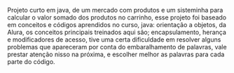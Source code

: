 Projeto curto em java, de um mercado com produtos e um sisteminha para calcular o valor somado dos produtos no carrinho, esse projeto foi baseado em conceitos e códigos aprendidos no curso, 
java: orientação a objetos, da Alura, os conceitos principais treinados aqui são; encapsulamento, herança e modificadores de acesso, tive uma certa dificuldade em resolver alguns problemas que apareceram
por conta do embaralhamento de palavras, vale prestar atenção nisso na próxima, e escolher melhor as palavras para cada parte do código.
